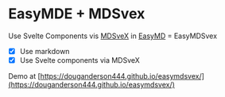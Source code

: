 # EasyMDE + MDSvex

Use Svelte Components vis [MDSveX](https://mdsvex.com/) in [EasyMD](https://github.com/Ionaru/easy-markdown-editor) = EasyMDSvex

- [x] Use markdown
- [x] Use Svelte components via MDSveX

Demo at [https://douganderson444.github.io/easymdsvex/](https://douganderson444.github.io/easymdsvex/)
